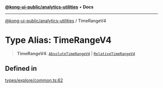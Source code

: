 [**@kong-ui-public/analytics-utilities**](../README.md) • **Docs**

***

[@kong-ui-public/analytics-utilities](../README.md) / TimeRangeV4

# Type Alias: TimeRangeV4

> **TimeRangeV4**: [`AbsoluteTimeRangeV4`](../interfaces/AbsoluteTimeRangeV4.md) \| [`RelativeTimeRangeV4`](../interfaces/RelativeTimeRangeV4.md)

## Defined in

[types/explore/common.ts:62](https://github.com/Kong/public-ui-components/blob/main/packages/analytics/analytics-utilities/src/types/explore/common.ts#L62)
